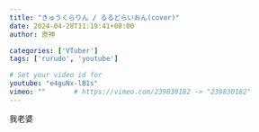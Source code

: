 ```yaml
---
title: "きゅうくらりん / るるどらいおん(cover)"
date: 2024-04-28T11:19:41+08:00
author: 原神

categories: ['VTuber']
tags: ['rurudo', 'youtube']

# Set your video id for
youtube: "e4guNx-lB1s"
vimeo: ""       # https://vimeo.com/239830182 -> "239830182"
---
```


我老婆
